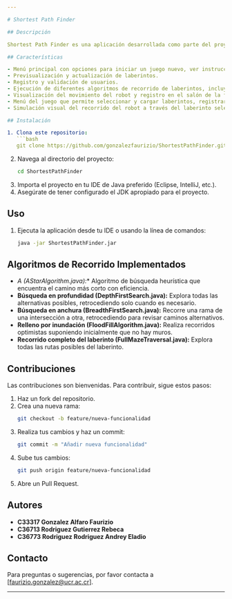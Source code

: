 ```yaml
---

# Shortest Path Finder

## Descripción

Shortest Path Finder es una aplicación desarrollada como parte del proyecto programado de la asignatura IF3001 Algoritmos y Estructuras de Datos en la Universidad de Costa Rica. El objetivo de la aplicación es simular un robot que debe recorrer un laberinto desde una posición inicial hasta encontrar una zona segura en el menor número de pasos posibles. El robot tiene un máximo de 5 intentos para completar el laberinto.

## Características

- Menú principal con opciones para iniciar un juego nuevo, ver instrucciones del juego, acceder al salón de la fama y salir de la aplicación.
- Previsualización y actualización de laberintos.
- Registro y validación de usuarios.
- Ejecución de diferentes algoritmos de recorrido de laberintos, incluyendo búsqueda en profundidad, búsqueda en anchura, exploración de muros, y más.
- Visualización del movimiento del robot y registro en el salón de la fama.
- Menú del juego que permite seleccionar y cargar laberintos, registrar jugadores y seleccionar algoritmos de recorrido.
- Simulación visual del recorrido del robot a través del laberinto seleccionado.

## Instalación

1. Clona este repositorio:
   ```bash
   git clone https://github.com/gonzalezfaurizio/ShortestPathFinder.git
   ```
2. Navega al directorio del proyecto:
   ```bash
   cd ShortestPathFinder
   ```
3. Importa el proyecto en tu IDE de Java preferido (Eclipse, IntelliJ, etc.).
4. Asegúrate de tener configurado el JDK apropiado para el proyecto.

## Uso

1. Ejecuta la aplicación desde tu IDE o usando la línea de comandos:
   ```bash
   java -jar ShortestPathFinder.jar
   ```
## Algoritmos de Recorrido Implementados

- **A* (AStarAlgorithm.java):** Algoritmo de búsqueda heurística que encuentra el camino más corto con eficiencia.
- **Búsqueda en profundidad (DepthFirstSearch.java):** Explora todas las alternativas posibles, retrocediendo solo cuando es necesario.
- **Búsqueda en anchura (BreadthFirstSearch.java):** Recorre una rama de una intersección a otra, retrocediendo para revisar caminos alternativos.
- **Relleno por inundación (FloodFillAlgorithm.java):** Realiza recorridos optimistas suponiendo inicialmente que no hay muros.
- **Recorrido completo del laberinto (FullMazeTraversal.java):** Explora todas las rutas posibles del laberinto.

## Contribuciones

Las contribuciones son bienvenidas. Para contribuir, sigue estos pasos:

1. Haz un fork del repositorio.
2. Crea una nueva rama:
   ```bash
   git checkout -b feature/nueva-funcionalidad
   ```
3. Realiza tus cambios y haz un commit:
   ```bash
   git commit -m "Añadir nueva funcionalidad"
   ```
4. Sube tus cambios:
   ```bash
   git push origin feature/nueva-funcionalidad
   ```
5. Abre un Pull Request.

## Autores

- **C33317 Gonzalez Alfaro Faurizio**
- **C36713 Rodriguez Gutierrez Rebeca**
- **C36773 Rodriguez Rodriguez Andrey Eladio**

## Contacto

Para preguntas o sugerencias, por favor contacta a [faurizio.gonzalez@ucr.ac.cr].

---
```

